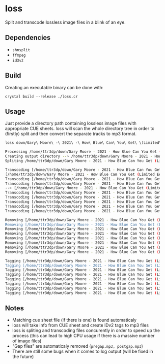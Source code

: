 # loss

Split and transcode lossless image files in a blink of an eye.

## Dependencies

- `shnsplit`
- `ffmpeg`
- `id3v2`

## Build

Creating an executable binary can be done with:

`crystal build --release ./loss.cr`

## Usage

Just provide a directory path containing lossless image files with
appropriate CUE sheets. loss will scan the whole directory tree in order to
(firstly) split and then convert the separate tracks to mp3 format.

```sh
loss down/Gary\ Moore\ -\ 2021\ -\ How\ Blue\ Can\ You\ Get\ \(Limited\ Edition\ Boxset\)\ \[CD-FLAC\]

Processing /home/ttr3dp/down/Gary Moore - 2021 - How Blue Can You Get (Limited Edition Boxset) [CD-FLAC]/Gary Moore - How Blue Can You Get.cue
Creating output directory --> /home/ttr3dp/down/Gary Moore - 2021 - How Blue Can You Get (Limited Edition Boxset) [CD-FLAC]/transcoded
Spliting /home/ttr3dp/down/Gary Moore - 2021 - How Blue Can You Get (Limited Edition Boxset) [CD-FLAC]/Gary Moore - How Blue Can You Get.flac...

Transcoding [/home/ttr3dp/down/Gary Moore - 2021 - How Blue Can You Get (Limited Edition Boxset) [CD-FLAC]/transcoded/07.Done Somebody Wrong.flac] -->
[/home/ttr3dp/down/Gary Moore - 2021 - How Blue Can You Get (Limited Edition Boxset) [CD-FLAC]/transcoded/07.Done Somebody Wrong.mp3]
Transcoding [/home/ttr3dp/down/Gary Moore - 2021 - How Blue Can You Get (Limited Edition Boxset) [CD-FLAC]/transcoded/02.Steppin' Out.flac] --> [/home/ttr3dp/down/Gary Moore - 2021 - How Blue Can You Get (Limited Edition Boxset) [CD-FLAC]/transcoded/02.Steppin' Out.mp3]
Transcoding [/home/ttr3dp/down/Gary Moore - 2021 - How Blue Can You Get (Limited Edition Boxset) [CD-FLAC]/transcoded/05.Looking At Your Picture.flac]
--> [/home/ttr3dp/down/Gary Moore - 2021 - How Blue Can You Get (Limited Edition Boxset) [CD-FLAC]/transcoded/05.Looking At Your Picture.mp3]
Transcoding [/home/ttr3dp/down/Gary Moore - 2021 - How Blue Can You Get (Limited Edition Boxset) [CD-FLAC]/transcoded/03.In My Dreams.flac] --> [/home/ttr3dp/down/Gary Moore - 2021 - How Blue Can You Get (Limited Edition Boxset) [CD-FLAC]/transcoded/03.In My Dreams.mp3]
Transcoding [/home/ttr3dp/down/Gary Moore - 2021 - How Blue Can You Get (Limited Edition Boxset) [CD-FLAC]/transcoded/06.Love Can Make A Fool Of You.flac] --> [/home/ttr3dp/down/Gary Moore - 2021 - How Blue Can You Get (Limited Edition Boxset) [CD-FLAC]/transcoded/06.Love Can Make A Fool Of You.mp3]
Transcoding [/home/ttr3dp/down/Gary Moore - 2021 - How Blue Can You Get (Limited Edition Boxset) [CD-FLAC]/transcoded/08.Living With The Blues.flac] --> [/home/ttr3dp/down/Gary Moore - 2021 - How Blue Can You Get (Limited Edition Boxset) [CD-FLAC]/transcoded/08.Living With The Blues.mp3]
Transcoding [/home/ttr3dp/down/Gary Moore - 2021 - How Blue Can You Get (Limited Edition Boxset) [CD-FLAC]/transcoded/01.I'm Tore Down.flac] --> [/home/ttr3dp/down/Gary Moore - 2021 - How Blue Can You Get (Limited Edition Boxset) [CD-FLAC]/transcoded/01.I'm Tore Down.mp3]
Transcoding [/home/ttr3dp/down/Gary Moore - 2021 - How Blue Can You Get (Limited Edition Boxset) [CD-FLAC]/transcoded/04.How Blue Can You Get.flac] --> [/home/ttr3dp/down/Gary Moore - 2021 - How Blue Can You Get (Limited Edition Boxset) [CD-FLAC]/transcoded/04.How Blue Can You Get.mp3]

Removing [/home/ttr3dp/down/Gary Moore - 2021 - How Blue Can You Get (Limited Edition Boxset) [CD-FLAC]/transcoded/01.I'm Tore Down.flac]
Removing [/home/ttr3dp/down/Gary Moore - 2021 - How Blue Can You Get (Limited Edition Boxset) [CD-FLAC]/transcoded/02.Steppin' Out.flac]
Removing [/home/ttr3dp/down/Gary Moore - 2021 - How Blue Can You Get (Limited Edition Boxset) [CD-FLAC]/transcoded/03.In My Dreams.flac]
Removing [/home/ttr3dp/down/Gary Moore - 2021 - How Blue Can You Get (Limited Edition Boxset) [CD-FLAC]/transcoded/04.How Blue Can You Get.flac]
Removing [/home/ttr3dp/down/Gary Moore - 2021 - How Blue Can You Get (Limited Edition Boxset) [CD-FLAC]/transcoded/05.Looking At Your Picture.flac]
Removing [/home/ttr3dp/down/Gary Moore - 2021 - How Blue Can You Get (Limited Edition Boxset) [CD-FLAC]/transcoded/06.Love Can Make A Fool Of You.flac]
Removing [/home/ttr3dp/down/Gary Moore - 2021 - How Blue Can You Get (Limited Edition Boxset) [CD-FLAC]/transcoded/07.Done Somebody Wrong.flac]
Removing [/home/ttr3dp/down/Gary Moore - 2021 - How Blue Can You Get (Limited Edition Boxset) [CD-FLAC]/transcoded/08.Living With The Blues.flac]

Tagging [/home/ttr3dp/down/Gary Moore - 2021 - How Blue Can You Get (Limited Edition Boxset) [CD-FLAC]/transcoded/01.I'm Tore Down.mp3]
Tagging [/home/ttr3dp/down/Gary Moore - 2021 - How Blue Can You Get (Limited Edition Boxset) [CD-FLAC]/transcoded/02.Steppin' Out.mp3]
Tagging [/home/ttr3dp/down/Gary Moore - 2021 - How Blue Can You Get (Limited Edition Boxset) [CD-FLAC]/transcoded/03.In My Dreams.mp3]
Tagging [/home/ttr3dp/down/Gary Moore - 2021 - How Blue Can You Get (Limited Edition Boxset) [CD-FLAC]/transcoded/04.How Blue Can You Get.mp3]
Tagging [/home/ttr3dp/down/Gary Moore - 2021 - How Blue Can You Get (Limited Edition Boxset) [CD-FLAC]/transcoded/05.Looking At Your Picture.mp3]
Tagging [/home/ttr3dp/down/Gary Moore - 2021 - How Blue Can You Get (Limited Edition Boxset) [CD-FLAC]/transcoded/06.Love Can Make A Fool Of You.mp3]
Tagging [/home/ttr3dp/down/Gary Moore - 2021 - How Blue Can You Get (Limited Edition Boxset) [CD-FLAC]/transcoded/07.Done Somebody Wrong.mp3]
Tagging [/home/ttr3dp/down/Gary Moore - 2021 - How Blue Can You Get (Limited Edition Boxset) [CD-FLAC]/transcoded/08.Living With The Blues.mp3]

```

## Notes

- Matching cue sheet file (if there is one) is found automaticaly
- loss will take info from CUE sheet and create IDv2 tags to mp3 files
- loss is spliting and transcoding files concurently in order to speed up the
process (this can lead to high CPU usage if there is a massive number of image files)
- "Gap files" are automaticaly removed (`pregap.mp3, postgap.mp3`)
- There are still some bugs when it comes to log output (will be fixed in the future)
